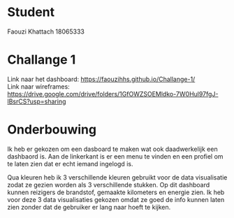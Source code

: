 # Student
Faouzi Khattach
18065333

# Challange 1
Link naar het dashboard: https://faouzihhs.github.io/Challange-1/ <br>
Link naar wireframes: https://drive.google.com/drive/folders/1GfOWZSOEMldko-7W0Hul97fgJ-lBsrCS?usp=sharing <br>

# Onderbouwing
Ik heb er gekozen om een dasboard te maken wat ook daadwerkelijk een dashbaord is. Aan de linkerkant is er een menu te vinden en een profiel om te laten zien dat er echt iemand ingelogd is. 

Qua kleuren heb ik 3 verschillende kleuren gebruikt voor de data visualisatie zodat ze gezien worden als 3 verschillende stukken. Op dit dashboard kunnen reizigers de brandstof, gemaakte kilometers en energie zien. Ik heb voor deze 3 data visualisaties gekozen omdat ze goed de info kunnen laten zien zonder dat de gebruiker er lang naar hoeft te kijken. 
